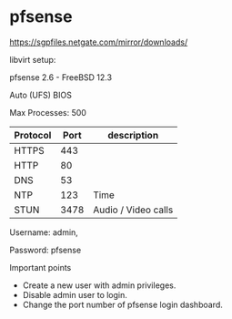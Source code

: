 # pfsense

https://sgpfiles.netgate.com/mirror/downloads/

libvirt setup:

pfsense 2.6 - FreeBSD 12.3

Auto (UFS) BIOS

Max Processes: 500

Protocol | Port | description
---|---|---
HTTPS | 443
HTTP | 80
DNS | 53
NTP | 123 | Time
STUN | 3478 | Audio / Video calls

Username: admin,

Password: pfsense


Important points

- Create a new user with admin privileges.
- Disable admin user to login.
- Change the port number of pfsense login dashboard.
